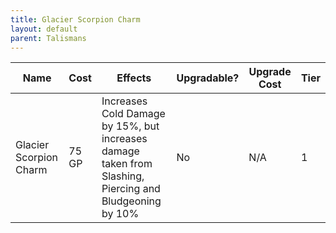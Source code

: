 ```yaml
---
title: Glacier Scorpion Charm
layout: default
parent: Talismans
---
```


| Name                   | Cost  | Effects                                                                                                 | Upgradable? | Upgrade Cost | Tier |
| ---------------------- | ----- | ------------------------------------------------------------------------------------------------------- | ----------- | ------------ | ---- |
| Glacier Scorpion Charm | 75 GP | Increases Cold Damage by 15%, but increases damage taken from Slashing, Piercing and Bludgeoning by 10% | No          | N/A          | 1    |
